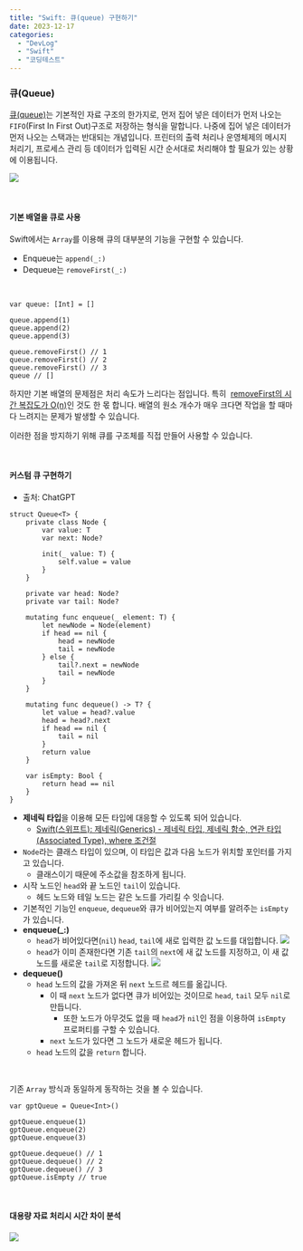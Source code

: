 ```yaml
---
title: "Swift: 큐(queue) 구현하기"
date: 2023-12-17
categories: 
  - "DevLog"
  - "Swift"
  - "코딩테스트"
---
```


### **큐(Queue)**

[큐(queue)](https://ko.wikipedia.org/wiki/%ED%81%90_\(%EC%9E%90%EB%A3%8C_%EA%B5%AC%EC%A1%B0\))는 기본적인 자료 구조의 한가지로, 먼저 집어 넣은 데이터가 먼저 나오는 `FIFO`(First In First Out)구조로 저장하는 형식을 말합니다. 나중에 집어 넣은 데이터가 먼저 나오는 스택과는 반대되는 개념입니다. 프린터의 출력 처리나 운영체제의 메시지 처리기, 프로세스 관리 등 데이터가 입력된 시간 순서대로 처리해야 할 필요가 있는 상황에 이용됩니다.

![](./assets/img/wp-content/uploads/2023/12/큐.jpg)

 

#### **기본 배열을 큐로 사용**

Swift에서는 `Array`를 이용해 큐의 대부분의 기능을 구현할 수 있습니다.

- Enqueue는 `append(_:)`
- Dequeue는 `removeFirst(_:)`

 

```
var queue: [Int] = []

queue.append(1)
queue.append(2)
queue.append(3)

queue.removeFirst() // 1
queue.removeFirst() // 2
queue.removeFirst() // 3
queue // []
```

하지만 기본 배열의 문제점은 처리 속도가 느리다는 점입니다. 특히  [removeFirst의 시간 복잡도가 O(n)](https://developer.apple.com/documentation/swift/array/removefirst\(_:\))인 것도 한 몫 합니다. 배열의 원소 개수가 매우 크다면 작업을 할 때마다 느려지는 문제가 발생할 수 있습니다.

이러한 점을 방지하기 위해 큐를 구조체를 직접 만들어 사용할 수 있습니다.

 

#### **커스텀 큐 구현하기**

- 출처: ChatGPT

```
struct Queue<T> {
    private class Node {
        var value: T
        var next: Node?

        init(_ value: T) {
            self.value = value
        }
    }

    private var head: Node?
    private var tail: Node?

    mutating func enqueue(_ element: T) {
        let newNode = Node(element)
        if head == nil {
            head = newNode
            tail = newNode
        } else {
            tail?.next = newNode
            tail = newNode
        }
    }

    mutating func dequeue() -> T? {
        let value = head?.value
        head = head?.next
        if head == nil {
            tail = nil
        }
        return value
    }

    var isEmpty: Bool {
        return head == nil
    }
}
```

- **제네릭 타입**을 이용해 모든 타입에 대응할 수 있도록 되어 있습니다.
    - [Swift(스위프트): 제네릭(Generics) - 제네릭 타입, 제네릭 함수, 연관 타입(Associated Type), where 조건절](http://yoonbumtae.com/?p=4505)
- `Node`라는 클래스 타입이 있으며, 이 타입은 값과 다음 노드가 위치할 포인터를 가지고 있습니다.
    - 클래스이기 때문에 주소값을 참조하게 됩니다.
- 시작 노드인 `head`와 끝 노드인 `tail`이 있습니다.
    - 헤드 노드와 테일 노드는 같은 노드를 가리킬 수 잇습니다.
- 기본적인 기능인 `enqueue`, `dequeue`와 큐가 비어있는지 여부를 알려주는 `isEmpty`가 있습니다.
- **enqueue(\_:)**
    - `head`가 비어있다면(`nil`) `head`, `tail`에 새로 입력한 값 노드를 대입합니다. ![](./assets/img/wp-content/uploads/2023/12/스크린샷-2023-12-18-오전-2.03.48-복사본.jpg)
    - `head`가 이미 존재한다면 기존 `tail`의 `next`에 새 값 노드를 지정하고, 이 새 값 노드를 새로운 `tail`로 지정합니다. ![](./assets/img/wp-content/uploads/2023/12/스크린샷-2023-12-18-오전-2.08.52-복사본.jpg)
- **dequeue()**
    - `head` 노드의 값을 가져온 뒤 `next` 노드르 헤드를 옮깁니다.
        - 이 때 `next` 노드가 없다면 큐가 비어있는 것이므로 `head`, `tail` 모두 `nil`로 만듭니다.
            - 또한 노드가 아무것도 없을 때 `head`가 `nil`인 점을 이용하여 `isEmpty` 프로퍼티를 구할 수 있습니다.
        - `next` 노드가 있다면 그 노드가 새로운 헤드가 됩니다.
    - `head` 노드의 값을 `return` 합니다.

 

기존 `Array` 방식과 동일하게 동작하는 것을 볼 수 있습니다.

```
var gptQueue = Queue<Int>()

gptQueue.enqueue(1)
gptQueue.enqueue(2)
gptQueue.enqueue(3)

gptQueue.dequeue() // 1
gptQueue.dequeue() // 2
gptQueue.dequeue() // 3
gptQueue.isEmpty // true

```

 

#### **대용량 자료 처리시 시간 차이 분석**

#### ![](./assets/img/wp-content/uploads/2023/12/스크린샷-2023-12-18-오전-2.26.20-복사본.jpg)
